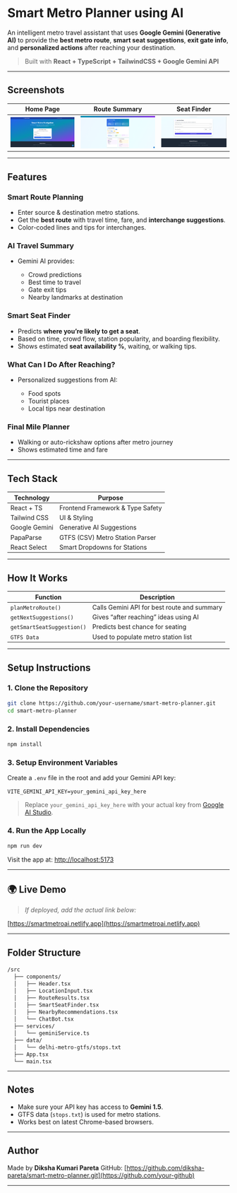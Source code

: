 #  Smart Metro Planner using AI

An intelligent metro travel assistant that uses **Google Gemini (Generative AI)** to provide the **best metro route**, **smart seat suggestions**, **exit gate info**, and **personalized actions** after reaching your destination.

>  Built with **React + TypeScript + TailwindCSS + Google Gemini API**

---

##  Screenshots

| Home Page                       | Route Summary                             | Seat Finder                                   |
| ------------------------------- | ----------------------------------------- | --------------------------------------------- |
| ![Home](./screenshots/home.png) | ![Route](./screenshots/route-summary.png) | ![Seat Finder](./screenshots/seat-finder.png) |

---

##  Features

###  Smart Route Planning

* Enter source & destination metro stations.
* Get the **best route** with travel time, fare, and **interchange suggestions**.
* Color-coded lines and tips for interchanges.

###  AI Travel Summary

* Gemini AI provides:

  * Crowd predictions
  * Best time to travel
  * Gate exit tips
  * Nearby landmarks at destination

###  Smart Seat Finder

* Predicts **where you’re likely to get a seat**.
* Based on time, crowd flow, station popularity, and boarding flexibility.
* Shows estimated **seat availability %**, waiting, or walking tips.

###  What Can I Do After Reaching?

* Personalized suggestions from AI:

  * Food spots
  * Tourist places
  * Local tips near destination

###  Final Mile Planner

* Walking or auto-rickshaw options after metro journey
* Shows estimated time and fare

---

##  Tech Stack

| Technology    | Purpose                          |
| ------------- | -------------------------------- |
| React + TS    | Frontend Framework & Type Safety |
| Tailwind CSS  | UI & Styling                     |
| Google Gemini | Generative AI Suggestions        |
| PapaParse     | GTFS (CSV) Metro Station Parser  |
| React Select  | Smart Dropdowns for Stations     |

---

##  How It Works

| Function                   | Description                                 |
| -------------------------- | ------------------------------------------- |
| `planMetroRoute()`         | Calls Gemini API for best route and summary |
| `getNextSuggestions()`     | Gives “after reaching” ideas using AI       |
| `getSmartSeatSuggestion()` | Predicts best chance for seating            |
| `GTFS Data`                | Used to populate metro station list         |

---

##  Setup Instructions

### 1. Clone the Repository

```bash
git clone https://github.com/your-username/smart-metro-planner.git
cd smart-metro-planner
```

### 2. Install Dependencies

```bash
npm install
```

### 3. Setup Environment Variables

Create a `.env` file in the root and add your Gemini API key:

```env
VITE_GEMINI_API_KEY=your_gemini_api_key_here
```

>  Replace `your_gemini_api_key_here` with your actual key from [Google AI Studio](https://makersuite.google.com/).

### 4. Run the App Locally

```bash
npm run dev
```

Visit the app at: [http://localhost:5173](http://localhost:5173)

---

## 🌍 Live Demo

>  *If deployed, add the actual link below:*

 [https://smartmetroai.netlify.app](https://smartmetroai.netlify.app)

---

##  Folder Structure

```plaintext
/src
  ├── components/
  │   ├── Header.tsx
  │   ├── LocationInput.tsx
  │   ├── RouteResults.tsx
  │   ├── SmartSeatFinder.tsx
  │   ├── NearbyRecommendations.tsx
  │   └── ChatBot.tsx
  ├── services/
  │   └── geminiService.ts
  ├── data/
  │   └── delhi-metro-gtfs/stops.txt
  ├── App.tsx
  └── main.tsx
```

---

##  Notes

* Make sure your API key has access to **Gemini 1.5**.
* GTFS data (`stops.txt`) is used for metro stations.
* Works best on latest Chrome-based browsers.

---

##  Author

Made by **Diksha Kumari Pareta**
GitHub: [https://github.com/diksha-pareta/smart-metro-planner.git](https://github.com/your-github)

---
